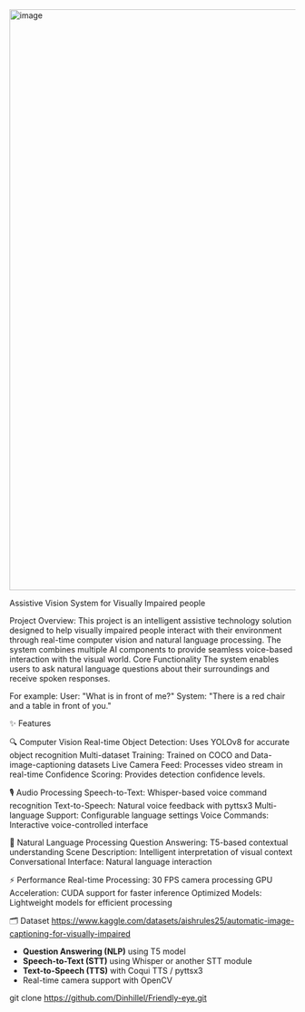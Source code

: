 <img width="1024" height="1024" alt="image" src="https://github.com/user-attachments/assets/31e441c4-a7f5-43f4-8228-af222c4c6169" />

Assistive Vision System for Visually Impaired people

Project Overview:
This project is an intelligent assistive technology solution designed to help visually impaired people interact with their environment through real-time computer vision and natural language processing. The system combines multiple AI components to provide seamless voice-based interaction with the visual world. Core Functionality The system enables users to ask natural language questions about their surroundings and receive spoken responses. 

For example:
User: "What is in front of me?" System: "There is a red chair and a table in front of you."

✨ Features

🔍 Computer Vision Real-time Object Detection: Uses YOLOv8 for accurate object recognition Multi-dataset Training: Trained on COCO and Data-image-captioning datasets Live Camera Feed: Processes video stream in real-time Confidence Scoring: Provides detection confidence levels.

🎙️ Audio Processing Speech-to-Text: Whisper-based voice command recognition Text-to-Speech: Natural voice feedback with pyttsx3 Multi-language Support: Configurable language settings Voice Commands: Interactive voice-controlled interface

🧠 Natural Language Processing Question Answering: T5-based contextual understanding Scene Description: Intelligent interpretation of visual context Conversational Interface: Natural language interaction

⚡ Performance
Real-time Processing: 30 FPS camera processing GPU Acceleration: CUDA support for faster inference Optimized Models: Lightweight models for efficient processing

🗂️ Dataset
https://www.kaggle.com/datasets/aishrules25/automatic-image-captioning-for-visually-impaired
-  **Question Answering (NLP)** using T5 model
-  **Speech-to-Text (STT)** using Whisper or another STT module
-  **Text-to-Speech (TTS)** with Coqui TTS / pyttsx3
-  Real-time camera support with OpenCV

git clone https://github.com/Dinhillel/Friendly-eye.git


